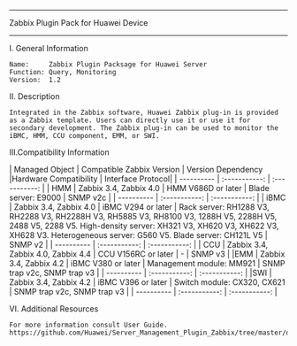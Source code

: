 ****************************************************************************
Zabbix Plugin Pack for Huawei Device
****************************************************************************

I. General Information

    Name:     Zabbix Plugin Packsage for Huawei Server
    Function: Query, Monitoring
    Version:  1.2

	
II. Description

    Integrated in the Zabbix software, Huawei Zabbix plug-in is provided as a Zabbix template. Users can directly use it or use it for secondary development. The Zabbix plug-in can be used to monitor the iBMC, HMM, CCU component, EMM, or SWI.

	
III.Compatibility Information


| Managed  Object	| Compatible Zabbix Version	| Version Dependency	|Hardware Compatibility	| Interface  Protocol|
| ---------- | :-----------:  | :-----------: |
| HMM		| Zabbix 3.4, Zabbix 4.0	| HMM V686D or later	| Blade server: E9000	| SNMP v2c |
| ---------- | :-----------:  | :-----------: |
| iBMC		| Zabbix 3.4, Zabbix 4.0	| iBMC V294 or later	| Rack server: RH1288 V3, 
											RH2288 V3, 
											RH2288H V3, 
											RH5885 V3, 
											RH8100 V3,
											1288H V5,
											2288H V5,
											2488 V5,
											2288 V5.
									   High-density server: XH321 V3,
									   			XH620 V3,
												XH622 V3,
												XH628 V3.
									   Heterogeneous server: G560 V5.
									   Blade server: CH121L V5	| SNMP v2 |
| ---------- | :-----------:  | :-----------: |
| CCU		| Zabbix 3.4, Zabbix 4.0, Zabbix 4.4	| CCU V156RC or later	| -	| SNMP v3 |
|EMM		| Zabbix 3.4, Zabbix 4.2	| iBMC V380 or later	| Management module: MM921	| SNMP trap v2c, SNMP trap v3 |
| ---------- | :-----------:  | :-----------: |
|SWI		| Zabbix 3.4, Zabbix 4.2	| iBMC V396 or later	| Switch module: CX320, CX621	| SNMP trap v2c, SNMP trap v3 |
| ---------- | :-----------:  | :-----------: |

	
VI. Additional Resources

    For more information consult User Guide. https://github.com/Huawei/Server_Management_Plugin_Zabbix/tree/master/docs
